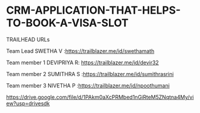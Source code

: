 # CRM-APPLICATION-THAT-HELPS-TO-BOOK-A-VISA-SLOT

TRAILHEAD URLs

Team Lead SWETHA V       :https://trailblazer.me/id/swethamath

Team member 1 DEVIPRIYA R: https://trailblazer.me/id/devir32

Team member 2 SUMITHRA S :https://trailblazer.me/id/sumithrasrini

Team member 3 NIVETHA P  :https://trailblazer.me/id/npoothumani

https://drive.google.com/file/d/1PAkm0aXcPRMbed1nGiRteM5ZNqtna4My/view?usp=drivesdk
